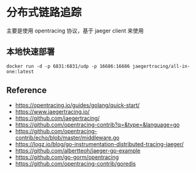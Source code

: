 
# 分布式链路追踪

主要是使用 opentracing 协议，基于 jaeger client 来使用

## 本地快速部署

```
docker run -d -p 6831:6831/udp -p 16686:16686 jaegertracing/all-in-one:latest
```

## Reference

- https://opentracing.io/guides/golang/quick-start/
- https://www.jaegertracing.io/
- https://github.com/jaegertracing/
- https://github.com/opentracing-contrib?q=&type=&language=go
- https://github.com/opentracing-contrib/echo/blob/master/middleware.go
- https://logz.io/blog/go-instrumentation-distributed-tracing-jaeger/
- https://github.com/albertteoh/jaeger-go-example
- https://github.com/go-gorm/opentracing
- https://github.com/opentracing-contrib/goredis